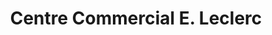 ---
title: "Centre Commercial E. Leclerc"
url: /royan/centre-commercial-e-leclerc/
shop: supermarché
---